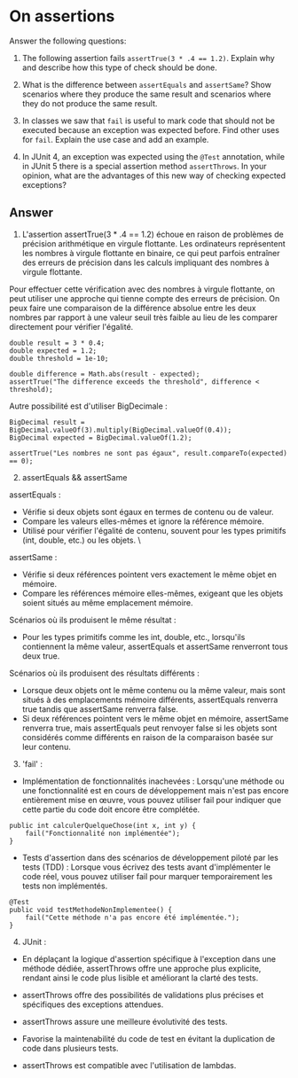 # On assertions

Answer the following questions:

1. The following assertion fails `assertTrue(3 * .4 == 1.2)`. Explain why and describe how this type of check should be done.

2. What is the difference between `assertEquals` and `assertSame`? Show scenarios where they produce the same result and scenarios where they do not produce the same result.

3. In classes we saw that `fail` is useful to mark code that should not be executed because an exception was expected before. Find other uses for `fail`. Explain the use case and add an example.

4. In JUnit 4, an exception was expected using the `@Test` annotation, while in JUnit 5 there is a special assertion method `assertThrows`. In your opinion, what are the advantages of this new way of checking expected exceptions?

## Answer

1. L'assertion assertTrue(3 * .4 == 1.2) échoue en raison de problèmes de précision arithmétique en virgule flottante. Les ordinateurs représentent les nombres à virgule flottante en binaire, ce qui peut parfois entraîner des erreurs de précision dans les calculs impliquant des nombres à virgule flottante.

Pour effectuer cette vérification avec des nombres à virgule flottante, on peut utiliser une approche qui tienne compte des erreurs de précision. On peux faire une comparaison de la différence absolue entre les deux nombres par rapport à une valeur seuil très faible au lieu de les comparer directement pour vérifier l'égalité.

```
double result = 3 * 0.4;
double expected = 1.2;
double threshold = 1e-10;

double difference = Math.abs(result - expected);
assertTrue("The difference exceeds the threshold", difference < threshold);
```

Autre possibilité est d'utiliser BigDecimale :

```
BigDecimal result = BigDecimal.valueOf(3).multiply(BigDecimal.valueOf(0.4));
BigDecimal expected = BigDecimal.valueOf(1.2);

assertTrue("Les nombres ne sont pas égaux", result.compareTo(expected) == 0);
```

2. assertEquals && assertSame

assertEquals :
  - Vérifie si deux objets sont égaux en termes de contenu ou de valeur.
  - Compare les valeurs elles-mêmes et ignore la référence mémoire.
  - Utilisé pour vérifier l'égalité de contenu, souvent pour les types primitifs (int, double, etc.) ou les objets. \

assertSame :
  - Vérifie si deux références pointent vers exactement le même objet en mémoire.
  - Compare les références mémoire elles-mêmes, exigeant que les objets soient situés au même emplacement mémoire.

Scénarios où ils produisent le même résultat :

- Pour les types primitifs comme les int, double, etc., lorsqu'ils contiennent la même valeur, assertEquals et assertSame renverront tous deux true.

Scénarios où ils produisent des résultats différents :
    
- Lorsque deux objets ont le même contenu ou la même valeur, mais sont situés à des emplacements mémoire différents, assertEquals renverra true tandis que assertSame renverra false.
- Si deux références pointent vers le même objet en mémoire, assertSame renverra true, mais assertEquals peut renvoyer false si les objets sont considérés comme différents en raison de la comparaison basée sur leur contenu.

3. 'fail' : 
- Implémentation de fonctionnalités inachevées : Lorsqu'une méthode ou une fonctionnalité est en cours de développement mais n'est pas encore entièrement mise en œuvre, vous pouvez utiliser fail pour indiquer que cette partie du code doit encore être complétée.
```
public int calculerQuelqueChose(int x, int y) {
    fail("Fonctionnalité non implémentée");
}
```

- Tests d'assertion dans des scénarios de développement piloté par les tests (TDD) : Lorsque vous écrivez des tests avant d'implémenter le code réel, vous pouvez utiliser fail pour marquer temporairement les tests non implémentés.
```
@Test
public void testMethodeNonImplementee() {
    fail("Cette méthode n'a pas encore été implémentée.");
}
```

4. JUnit : 
- En déplaçant la logique d'assertion spécifique à l'exception dans une méthode dédiée, assertThrows offre une approche plus explicite, rendant ainsi le code plus lisible et améliorant la clarté des tests.

- assertThrows offre des possibilités de validations plus précises et spécifiques des exceptions attendues.

- assertThrows assure une meilleure évolutivité des tests.

- Favorise la maintenabilité du code de test en évitant la duplication de code dans plusieurs tests.

- assertThrows est compatible avec l'utilisation de lambdas.
